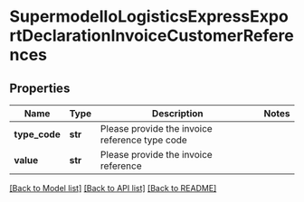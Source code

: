 # SupermodelIoLogisticsExpressExportDeclarationInvoiceCustomerReferences

## Properties
Name | Type | Description | Notes
------------ | ------------- | ------------- | -------------
**type_code** | **str** | Please provide the invoice reference type code | 
**value** | **str** | Please provide the invoice reference | 

[[Back to Model list]](../README.md#documentation-for-models) [[Back to API list]](../README.md#documentation-for-api-endpoints) [[Back to README]](../README.md)

